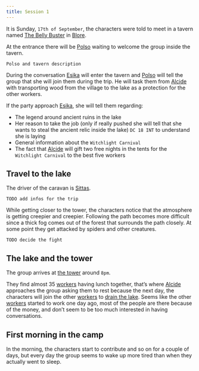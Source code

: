 ```yaml
---
title: Session 1
---
```


It is Sunday, `17th of September`, the characters were told to meet in a tavern named [The Belly Buster](/places/the-belly-buster) in [Blore](/places/blore).

At the entrance there will be [Polso](/places/the-belly-buster#polso) waiting to welcome the group inside the tavern.

`Polso and tavern description`

During the conversation [Esika](/npc/esika) will enter the tavern and [Polso](/places/the-belly-buster#polso) will tell the group that she will join them during the trip. He will task them from [Alcide](/npc/alcide) with transporting wood from the village to the lake as a protection for the other workers.

If the party approach [Esika](/npc/esika), she will tell them regarding:

- The legend around ancient ruins in the lake
- Her reason to take the job (only if really pushed she will tell that she wants to steal the ancient relic inside the lake) `DC 18 INT` to understand she is laying
- General information about the `Witchlight Carnival`
- The fact that [Alcide](/npc/alcide) will gift two free nights in the tents for the `Witchlight Carnival` to the best five workers

## Travel to the lake

The driver of the caravan is [Sittas](/npc/workers#sittas).

`TODO add infos for the trip`

While getting closer to the tower, the characters notice that the atmosphere is getting creepier and creepier. Following the path becomes more difficult since a thick fog comes out of the forest that surrounds the path closely. At some point they get attacked by spiders and other creatures.

`TODO decide the fight`

## The lake and the tower

The group arrives at [the tower](/places/tower) around `8pm`.

They find almost 35 [workers](/npc/workers) having lunch together, that’s where [Alcide](/npc/alcide) approaches the group asking them to rest because the next day, the characters will join the other [workers](/npc/workers) to [drain the lake](/procedures/drain-a-lake). Seems like the other [workers](/npc/workers) started to work one day ago, most of the people are there because of the money, and don’t seem to be too much interested in having conversations.

## First morning in the camp

In the morning, the characters start to contribute and so on for a couple of days, but every day the group seems to wake up more tired than when they actually went to sleep.
